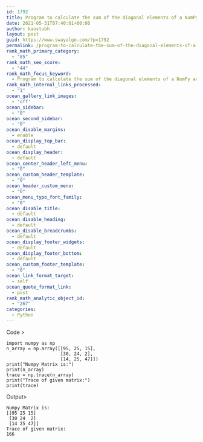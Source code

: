 ```yaml
---
id: 1792
title: Program to calculate the sum of the diagonal elements of a NumPy array
date: 2021-05-31T07:40:01+00:00
author: kaustubh
layout: post
guid: https://www.swayalgo.com/?p=1792
permalink: /program-to-calculate-the-sum-of-the-diagonal-elements-of-a-numpy-array/
rank_math_primary_category:
  - "85"
rank_math_seo_score:
  - "44"
rank_math_focus_keyword:
  - Program to calculate the sum of the diagonal elements of a NumPy array
rank_math_internal_links_processed:
  - "1"
ocean_gallery_link_images:
  - 'off'
ocean_sidebar:
  - "0"
ocean_second_sidebar:
  - "0"
ocean_disable_margins:
  - enable
ocean_display_top_bar:
  - default
ocean_display_header:
  - default
ocean_center_header_left_menu:
  - "0"
ocean_custom_header_template:
  - "0"
ocean_header_custom_menu:
  - "0"
ocean_menu_typo_font_family:
  - "0"
ocean_disable_title:
  - default
ocean_disable_heading:
  - default
ocean_disable_breadcrumbs:
  - default
ocean_display_footer_widgets:
  - default
ocean_display_footer_bottom:
  - default
ocean_custom_footer_template:
  - "0"
ocean_link_format_target:
  - self
ocean_quote_format_link:
  - post
rank_math_analytic_object_id:
  - "267"
categories:
  - Python
---
```

Code >

<pre class="wp-block-code"><code>import numpy as np
n_array = np.array(&#91;&#91;95, 25, 15],
                    &#91;30, 24, 2],
                    &#91;14, 25, 47]])
print("Numpy Matrix is:")
print(n_array)
trace = np.trace(n_array)
print("Trace of given matrix:")
print(trace)</code></pre>

Output>

<pre class="wp-block-code"><code>Numpy Matrix is:
&#91;&#91;95 25 15]
 &#91;30 24  2]
 &#91;14 25 47]]
Trace of given matrix:
166</code></pre>